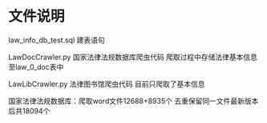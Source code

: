 # 文件说明

law_info_db_test.sql 建表语句

LawDocCrawler.py 国家法律法规数据库爬虫代码 爬取过程中存储法律基本信息至law_0_doc表中

LawLibCrawler.py 法律图书馆爬虫代码 目前只爬取了基本信息

国家法律法规数据库：爬取word文件12688+8935个 去重保留同一文件最新版本后共18094个

